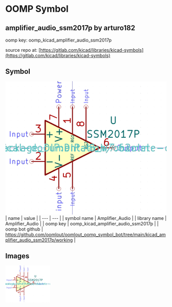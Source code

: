 # OOMP Symbol  
## amplifier_audio_ssm2017p  by arturo182  
  
oomp key: oomp_kicad_amplifier_audio_ssm2017p  
  
source repo at: [https://gitlab.com/kicad/libraries/kicad-symbols](https://gitlab.com/kicad/libraries/kicad-symbols)  
## Symbol  
  
[![working.png](working_600.png)](working.png)  
| name | value | 
| --- | --- | 
| symbol name | Amplifier_Audio | 
| library name | Amplifier_Audio | 
| oomp key | oomp_kicad_amplifier_audio_ssm2017p | 
| oomp bot github | https://github.com/oomlout/oomlout_oomp_symbol_bot/tree/main/kicad_amplifier_audio_ssm2017p/working | 
## Images  
  
[![working.png](working_140.png)](working.png)  
